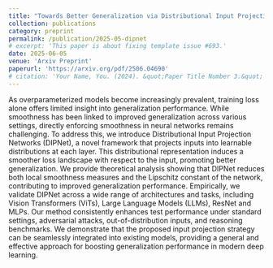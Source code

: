 ```yaml
---
title: "Towards Better Generalization via Distributional Input Projection Network"
collection: publications
category: preprint
permalink: /publication/2025-05-dipnet
# excerpt: 'This paper is about fixing template issue #693.'
date: 2025-06-05
venue: 'Arxiv Preprint'
paperurl: 'https://arxiv.org/pdf/2506.04690'
# citation: 'Your Name, You. (2024). &quot;Paper Title Number 3.&quot; <i>GitHub Journal of Bugs</i>. 1(3).'
---
```


As overparameterized models become increasingly prevalent, training loss alone offers limited insight into generalization performance. While smoothness has been linked to improved generalization across various settings, directly enforcing smoothness in neural networks remains challenging. To address this, we introduce Distributional Input Projection Networks (DIPNet), a novel framework that projects inputs into learnable distributions at each layer. This distributional representation induces a smoother loss landscape with respect to the input, promoting better generalization. We provide theoretical analysis showing that DIPNet reduces both local smoothness measures and the Lipschitz constant of the network, contributing to improved generalization performance. Empirically, we validate DIPNet across a wide range of architectures and tasks, including Vision Transformers (ViTs), Large Language Models (LLMs), ResNet and MLPs. Our method consistently enhances test performance under standard settings, adversarial attacks, out-of-distribution inputs, and reasoning benchmarks. We demonstrate that the proposed input projection strategy can be seamlessly integrated into existing models, providing a general and effective approach for boosting generalization performance in modern deep learning.
